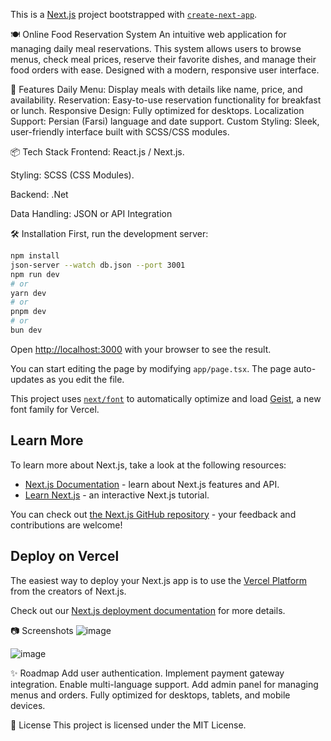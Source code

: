 This is a [Next.js](https://nextjs.org) project bootstrapped with [`create-next-app`](https://nextjs.org/docs/app/api-reference/cli/create-next-app).

🍽️ Online Food Reservation System
An intuitive web application for managing daily meal reservations. This system allows users to browse menus, check meal prices, reserve their favorite dishes, and manage their food orders with ease. Designed with a modern, responsive user interface.

🚀 Features
Daily Menu: Display meals with details like name, price, and availability.
Reservation: Easy-to-use reservation functionality for breakfast or lunch.
Responsive Design: Fully optimized for desktops.
Localization Support: Persian (Farsi) language and date support.
Custom Styling: Sleek, user-friendly interface built with SCSS/CSS modules.

📦 Tech Stack
Frontend: React.js / Next.js.

Styling: SCSS (CSS Modules).

Backend: .Net

Data Handling: JSON or API Integration

🛠️ Installation
First, run the development server:

```bash
npm install
json-server --watch db.json --port 3001
npm run dev 
# or
yarn dev
# or
pnpm dev
# or
bun dev
```

Open [http://localhost:3000](http://localhost:3000) with your browser to see the result.

You can start editing the page by modifying `app/page.tsx`. The page auto-updates as you edit the file.

This project uses [`next/font`](https://nextjs.org/docs/app/building-your-application/optimizing/fonts) to automatically optimize and load [Geist](https://vercel.com/font), a new font family for Vercel.

## Learn More

To learn more about Next.js, take a look at the following resources:

- [Next.js Documentation](https://nextjs.org/docs) - learn about Next.js features and API.
- [Learn Next.js](https://nextjs.org/learn) - an interactive Next.js tutorial.

You can check out [the Next.js GitHub repository](https://github.com/vercel/next.js) - your feedback and contributions are welcome!

## Deploy on Vercel

The easiest way to deploy your Next.js app is to use the [Vercel Platform](https://vercel.com/new?utm_medium=default-template&filter=next.js&utm_source=create-next-app&utm_campaign=create-next-app-readme) from the creators of Next.js.

Check out our [Next.js deployment documentation](https://nextjs.org/docs/app/building-your-application/deploying) for more details.

📷 Screenshots
![image](https://github.com/user-attachments/assets/8283a176-d11b-4d41-ad75-51d2842f5fc0)

![image](https://github.com/user-attachments/assets/a774873b-418c-4033-85d7-3b1c491ed07c)

✨ Roadmap
 Add user authentication.
 Implement payment gateway integration.
 Enable multi-language support.
 Add admin panel for managing menus and orders.
 Fully optimized for desktops, tablets, and mobile devices.

 📝 License
This project is licensed under the MIT License.


